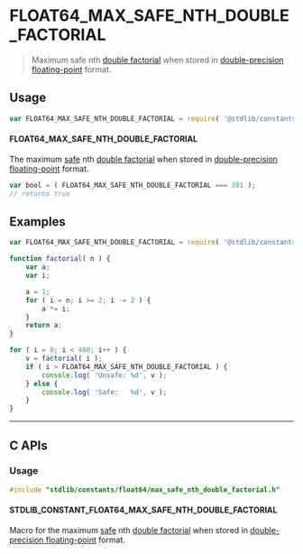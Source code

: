 <!--

@license Apache-2.0

Copyright (c) 2024 The Stdlib Authors.

Licensed under the Apache License, Version 2.0 (the "License");
you may not use this file except in compliance with the License.
You may obtain a copy of the License at

   http://www.apache.org/licenses/LICENSE-2.0

Unless required by applicable law or agreed to in writing, software
distributed under the License is distributed on an "AS IS" BASIS,
WITHOUT WARRANTIES OR CONDITIONS OF ANY KIND, either express or implied.
See the License for the specific language governing permissions and
limitations under the License.

-->

# FLOAT64_MAX_SAFE_NTH_DOUBLE_FACTORIAL

> Maximum safe nth [double factorial][double-factorial] when stored in [double-precision floating-point][ieee754] format.

<section class="usage">

## Usage

<!-- eslint-disable id-length -->

```javascript
var FLOAT64_MAX_SAFE_NTH_DOUBLE_FACTORIAL = require( '@stdlib/constants/float64/max-safe-nth-double-factorial' );
```

#### FLOAT64_MAX_SAFE_NTH_DOUBLE_FACTORIAL

The maximum [safe][safe-integers] nth [double factorial][double-factorial] when stored in [double-precision floating-point][ieee754] format.

<!-- eslint-disable id-length -->

```javascript
var bool = ( FLOAT64_MAX_SAFE_NTH_DOUBLE_FACTORIAL === 301 );
// returns true
```

</section>

<!-- /.usage -->

<section class="examples">

## Examples

<!-- eslint-disable id-length -->

<!-- eslint no-undef: "error" -->

```javascript
var FLOAT64_MAX_SAFE_NTH_DOUBLE_FACTORIAL = require( '@stdlib/constants/float64/max-safe-nth-double-factorial' );

function factorial( n ) {
    var a;
    var i;

    a = 1;
    for ( i = n; i >= 2; i -= 2 ) {
        a *= i;
    }
    return a;
}

for ( i = 0; i < 400; i++ ) {
    v = factorial( i );
    if ( i > FLOAT64_MAX_SAFE_NTH_DOUBLE_FACTORIAL ) {
        console.log( 'Unsafe: %d', v );
    } else {
        console.log( 'Safe:   %d', v );
    }
}
```

</section>

<!-- /.examples -->

<!-- C interface documentation. -->

* * *

<section class="c">

## C APIs

<!-- Section to include introductory text. Make sure to keep an empty line after the intro `section` element and another before the `/section` close. -->

<section class="intro">

</section>

<!-- /.intro -->

<!-- C usage documentation. -->

<section class="usage">

### Usage

```c
#include "stdlib/constants/float64/max_safe_nth_double_factorial.h"
```

#### STDLIB_CONSTANT_FLOAT64_MAX_SAFE_NTH_DOUBLE_FACTORIAL

Macro for the maximum [safe][safe-integers] nth [double factorial][double-factorial] when stored in [double-precision floating-point][ieee754] format.

</section>

<!-- /.usage -->

<!-- C API usage notes. Make sure to keep an empty line after the `section` element and another before the `/section` close. -->

<section class="notes">

</section>

<!-- /.notes -->

<!-- C API usage examples. -->

<section class="examples">

</section>

<!-- /.examples -->

</section>

<!-- /.c -->

<!-- Section for related `stdlib` packages. Do not manually edit this section, as it is automatically populated. -->

<section class="related">

</section>

<!-- /.related -->

<!-- Section for all links. Make sure to keep an empty line after the `section` element and another before the `/section` close. -->

<section class="links">

[safe-integers]: http://www.2ality.com/2013/10/safe-integers.html

[double-factorial]: https://en.wikipedia.org/wiki/Double_factorial

[ieee754]: https://en.wikipedia.org/wiki/IEEE_754-1985

<!-- <related-links> -->

<!-- </related-links> -->

</section>

<!-- /.links -->
